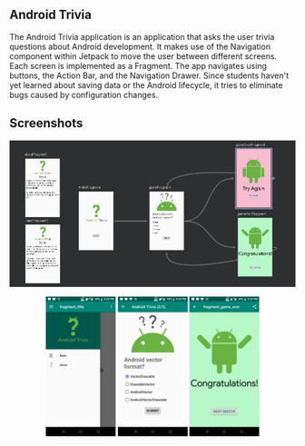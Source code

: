 
## Android Trivia 

The Android Trivia application is an application that asks the user trivia questions about Android development.  It makes use of the Navigation component within Jetpack to move the user between different screens.  Each screen is implemented as a Fragment.
The app navigates using buttons, the Action Bar, and the Navigation Drawer.
Since students haven't yet learned about saving data or the Android lifecycle, it tries to eliminate bugs caused by configuration changes. 

## Screenshots
![Screenshot1](screenshots/tree.PNG  )

<p align = 'center'>
<img src = 'screenshots/Screenshot_20181110-172432.png' height = '246px'>
<img src = 'screenshots/Screenshot_20181110-172439.png' height = '246px'>
<img src = 'screenshots/Screenshot_20181110-172449.png' height = '246px'>
</p>









